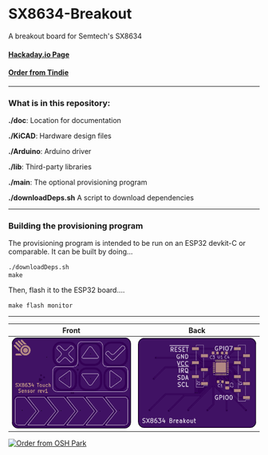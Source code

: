 # SX8634-Breakout

A breakout board for Semtech's SX8634

#### [Hackaday.io Page](https://hackaday.io/project/166853-sx8634-touch-sensor-breakout)

#### [Order from Tindie](https://www.tindie.com/products/17862/)

------------------------

### What is in this repository:

**./doc**:  Location for documentation

**./KiCAD**:  Hardware design files

**./Arduino**:  Arduino driver

**./lib**:  Third-party libraries

**./main**:  The optional provisioning program

**./downloadDeps.sh**   A script to download dependencies


------------------------

### Building the provisioning program

The provisioning program is intended to be run on an ESP32 devkit-C or comparable. It can be built by doing...

    ./downloadDeps.sh
    make

Then, flash it to the ESP32 board....

    make flash monitor

------------------------

Front | Back
:-------:|:------:
![Front](osh-render-front.png)  | ![Back](osh-render-back.png)

[<img src="https://oshpark.com/assets/badge-5b7ec47045b78aef6eb9d83b3bac6b1920de805e9a0c227658eac6e19a045b9c.png" alt="Order from OSH Park">](https://oshpark.com/shared_projects/KLEZLMEO)
